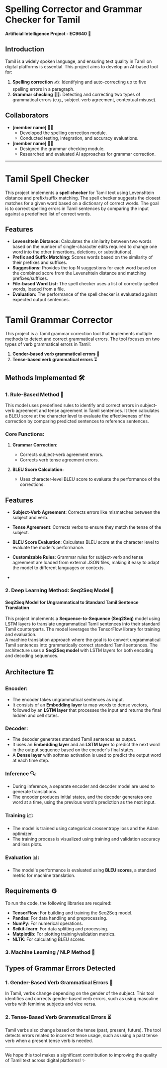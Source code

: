 # Spelling Corrector and Grammar Checker for Tamil  
**Artificial Intelligence Project - EC9640** 🤖

## Introduction  
Tamil is a widely spoken language, and ensuring text quality in Tamil on digital platforms is essential. This project aims to develop an AI-based tool for:  
1. **Spelling correction** ✍️: Identifying and auto-correcting up to five spelling errors in a paragraph.  
2. **Grammar checking** 🧑‍🏫: Detecting and correcting two types of grammatical errors (e.g., subject-verb agreement, contextual misuse).  

## Collaborators  
- **[member name]** 👨‍💻  
  - Developed the spelling correction module.  
  - Conducted testing, integration, and accuracy evaluations.  
- **[member name]** 👩‍💻  
  - Designed the grammar checking module.  
  - Researched and evaluated AI approaches for grammar correction.

---
# Tamil Spell Checker

This project implements a **spell checker** for Tamil text using Levenshtein distance and prefix/suffix matching. The spell checker suggests the closest matches for a given word based on a dictionary of correct words. The goal is to correct spelling errors in Tamil sentences by comparing the input against a predefined list of correct words.

## Features

- **Levenshtein Distance:** Calculates the similarity between two words based on the number of single-character edits required to change one word into the other (insertions, deletions, or substitutions).
- **Prefix and Suffix Matching:** Scores words based on the similarity of their prefixes and suffixes.
- **Suggestions:** Provides the top N suggestions for each word based on the combined score from the Levenshtein distance and matching prefixes/suffixes.
- **File-based Word List:** The spell checker uses a list of correctly spelled words, loaded from a file.
- **Evaluation:** The performance of the spell checker is evaluated against expected output sentences.


# Tamil Grammar Corrector

This project is a Tamil grammar correction tool that implements multiple methods to detect and correct grammatical errors. The tool focuses on two types of verb grammatical errors in Tamil:
1. **Gender-based verb grammatical errors** 🚻
2. **Tense-based verb grammatical errors** ⏳

## Methods Implemented 🛠️

### 1. Rule-Based Method 📜
This model uses predefined rules to identify and correct errors in subject-verb agreement and tense agreement in Tamil sentences. It then calculates a BLEU score at the character level to evaluate the effectiveness of the correction by comparing predicted sentences to reference sentences.

### Core Functions:
1. **Grammar Correction:**
   - Corrects subject-verb agreement errors.
   - Corrects verb tense agreement errors.

2. **BLEU Score Calculation:**
   - Uses character-level BLEU score to evaluate the performance of the corrections.

## Features

- **Subject-Verb Agreement**: Corrects errors like mismatches between the subject and verb.
- **Tense Agreement**: Corrects verbs to ensure they match the tense of the subject.
- **BLEU Score Evaluation**: Calculates BLEU score at the character level to evaluate the model's performance.
- **Customizable Rules**: Grammar rules for subject-verb and tense agreement are loaded from external JSON files, making it easy to adapt the model to different languages or contexts.

- 
### 2. Deep Learning Method: Seq2Seq Model 🤖
#### Seq2Seq Model for Ungrammatical to Standard Tamil Sentence Translation

This project implements a **Sequence-to-Sequence (Seq2Seq)** model using LSTM layers to translate ungrammatical Tamil sentences into their standard Tamil counterparts. The model leverages the TensorFlow library for training and evaluation.  
A machine translation approach where the goal is to convert ungrammatical Tamil sentences into grammatically correct standard Tamil sentences. The architecture uses a **Seq2Seq model** with LSTM layers for both encoding and decoding sequences.

## Architecture 🏗️

### Encoder:
- The encoder takes ungrammatical sentences as input.
- It consists of an **Embedding layer** to map words to dense vectors, followed by an **LSTM layer** that processes the input and returns the final hidden and cell states.

### Decoder:
- The decoder generates standard Tamil sentences as output.
- It uses an **Embedding layer** and an **LSTM layer** to predict the next word in the output sequence based on the encoder's final states.
- A **Dense layer** with softmax activation is used to predict the output word at each time step.

### Inference 🔍:
- During inference, a separate encoder and decoder model are used to generate translations.
- The encoder produces initial states, and the decoder generates one word at a time, using the previous word's prediction as the next input.

### Training 📈:
- The model is trained using categorical crossentropy loss and the Adam optimizer.
- The training process is visualized using training and validation accuracy and loss plots.

### Evaluation 📊:
- The model's performance is evaluated using **BLEU scores**, a standard metric for machine translation.

## Requirements ⚙️

To run the code, the following libraries are required:

- **TensorFlow**: For building and training the Seq2Seq model.
- **Pandas**: For data handling and preprocessing.
- **NumPy**: For numerical operations.
- **Scikit-learn**: For data splitting and processing.
- **Matplotlib**: For plotting training/validation metrics.
- **NLTK**: For calculating BLEU scores.

### 3. Machine Learning / NLP Method 🧠

## Types of Grammar Errors Detected

### 1. Gender-Based Verb Grammatical Errors 🚻
In Tamil, verbs change depending on the gender of the subject. This tool identifies and corrects gender-based verb errors, such as using masculine verbs with feminine subjects and vice versa.

### 2. Tense-Based Verb Grammatical Errors ⏳
Tamil verbs also change based on the tense (past, present, future). The tool detects errors related to incorrect tense usage, such as using a past tense verb when a present tense verb is needed.

---

We hope this tool makes a significant contribution to improving the quality of Tamil text across digital platforms! ✨
